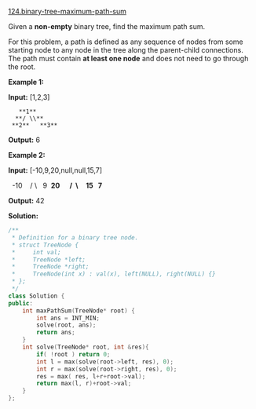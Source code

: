 [124.binary-tree-maximum-path-sum](https://leetcode.com/problems/binary-tree-maximum-path-sum/)  

Given a **non-empty** binary tree, find the maximum path sum.

For this problem, a path is defined as any sequence of nodes from some starting node to any node in the tree along the parent-child connections. The path must contain **at least one node** and does not need to go through the root.

**Example 1:**

**Input:** \[1,2,3\]

       **1**
      **/ \\**
     **2**   **3**

**Output:** 6

**Example 2:**

**Input:** \[-10,9,20,null,null,15,7\]

   -10
   / \\
  9  **20**
    **/  \\**
   **15   7**

**Output:** 42  



**Solution:**  

```cpp
/**
 * Definition for a binary tree node.
 * struct TreeNode {
 *     int val;
 *     TreeNode *left;
 *     TreeNode *right;
 *     TreeNode(int x) : val(x), left(NULL), right(NULL) {}
 * };
 */
class Solution {
public:
    int maxPathSum(TreeNode* root) {
        int ans = INT_MIN;
        solve(root, ans);
        return ans;
    }
    int solve(TreeNode* root, int &res){
        if( !root ) return 0;
        int l = max(solve(root->left, res), 0);
        int r = max(solve(root->right, res), 0);
        res = max( res, l+r+root->val);
        return max(l, r)+root->val;
    }
};
```
      